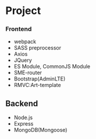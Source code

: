 # Project

### Frontend

- webpack
- SASS preprocessor
- Axios
- JQuery
- ES Module, CommonJS Module
- SME-router
- Bootstrap(AdminLTE)
- RMVC:Art-template

## Backend

- Node.js
- Express
- MongoDB(Mongoose)
